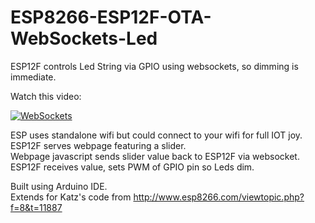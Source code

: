 # ESP8266-ESP12F-OTA-WebSockets-Led
ESP12F controls Led String via GPIO using websockets, so dimming is immediate.

Watch this video:



[![WebSockets](http://img.youtube.com/vi/PNQiu9GexXI/0.jpg)](http://www.youtube.com/watch?v=PNQiu9GexXI "WebSockets")

ESP uses  standalone wifi but could connect to your wifi for full IOT joy. <br> 
ESP12F serves webpage featuring a slider.<br>
Webpage javascript sends slider value back to ESP12F via websocket.<br>
ESP12F receives value, sets PWM of GPIO pin so Leds dim.<br>

Built using Arduino IDE. <br>
Extends for Katz's code from http://www.esp8266.com/viewtopic.php?f=8&t=11887 <br>
